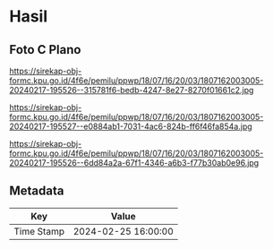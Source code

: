 # Hasil

## Foto C Plano

https://sirekap-obj-formc.kpu.go.id/4f6e/pemilu/ppwp/18/07/16/20/03/1807162003005-20240217-195526--315781f6-bedb-4247-8e27-8270f01661c2.jpg

https://sirekap-obj-formc.kpu.go.id/4f6e/pemilu/ppwp/18/07/16/20/03/1807162003005-20240217-195527--e0884ab1-7031-4ac6-824b-ff6f46fa854a.jpg

https://sirekap-obj-formc.kpu.go.id/4f6e/pemilu/ppwp/18/07/16/20/03/1807162003005-20240217-195526--6dd84a2a-67f1-4346-a6b3-f77b30ab0e96.jpg


## Metadata

| Key        | Value               |
| ---------- | ------------------- |
| Time Stamp | 2024-02-25 16:00:00 |




